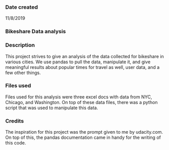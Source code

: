 ### Date created
11/8/2019

### Bikeshare Data analysis


### Description
This project strives to give an analysis of the data collected for bikeshare in various cities.  We use pandas to pull the data, manipulate it, and give meaningful results about popular times for travel as well, user data, and a few other things.

### Files used
Files used for this analysis were three excel docs with data from NYC, Chicago, and Washington.  On top of these data files, there was a python script that was used to manipulate this data.

### Credits
The inspiration for this project was the prompt given to me by udacity.com.  On top of this, the pandas documentation came in handy for the writing of this code.


